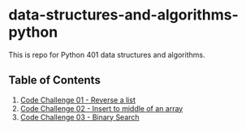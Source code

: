# data-structures-and-algorithms-python

This is repo for Python 401 data structures and algorithms.

## Table of Contents

1. [Code Challenge 01 - Reverse a list](https://github.com/wpiao/data-structures-and-algorithms-python/blob/main/array_reverse/README.md)
2. [Code Challenge 02 - Insert to middle of an array](https://github.com/wpiao/data-structures-and-algorithms-python/blob/main/array_insert_shift/README.md)
3. [Code Challenge 03 - Binary Search](https://github.com/wpiao/data-structures-and-algorithms-python/blob/main/array_binary_search/README.md)
